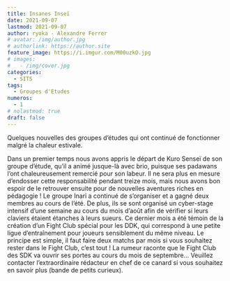 ```yaml
---
title: Insanes Inseï
date: 2021-09-07
lastmod: 2021-09-07
author: ryoka - Alexandre Ferrer
# avatar: /img/author.jpg
# authorlink: https://author.site
feature_image: https://i.imgur.com/M00uzkO.jpg
# images:
#   - /img/cover.jpg
categories:
  - SITS
tags:
  - Groupes d'Etudes
numeros: 
  - 1
# nolastmod: true
draft: false
---
```


Quelques nouvelles des groupes d’études qui ont continué de fonctionner malgré la chaleur estivale. 

<!--more-->

Dans un premier temps nous avons appris le départ de Kuro Senseï de son groupe d’étude, qu’il a animé jusque-là avec brio, puisque ses padawans l’ont chaleureusement remercié pour son labeur. Il ne sera plus en mesure d’endosser cette responsabilité pendant treize mois, mais nous avons bon espoir de le retrouver ensuite pour de nouvelles aventures riches en pédagogie !
Le groupe Inari a continué de s’organiser et a gagné deux membres au cours de l’été. De plus, ils se sont organisé un cyber-stage intensif d’une semaine au cours du mois d’août afin de vérifier si leurs claviers étaient étanches à leurs sueurs.
Ce dernier mois a été témoin de la création d’un Fight Club spécial pour les DDK, qui correspond à une petite ligue d’entraînement pour joueurs sensiblement du même niveau. Le principe est simple, il faut faire deux matchs par mois si vous souhaitez rester dans le Fight Club, c’est tout ! La rumeur raconte que le Fight Club des SDK va ouvrir ses portes au cours du mois de septembre… Veuillez contacter l’extraordinaire rédacteur en chef de ce canard si vous souhaitez en savoir plus (bande de petits curieux).

